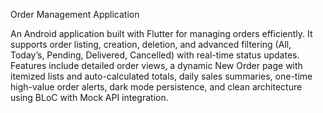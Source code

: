 Order Management Application

An Android application built with Flutter for managing orders efficiently. It supports order listing, creation, deletion, and advanced filtering (All, Today’s, Pending, Delivered, Cancelled) with real-time status updates. Features include detailed order views, a dynamic New Order page with itemized lists and auto-calculated totals, daily sales summaries, one-time high-value order alerts, dark mode persistence, and clean architecture using BLoC with Mock API integration.

